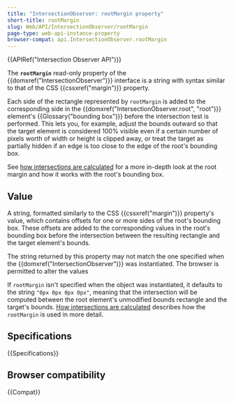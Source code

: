 ```yaml
---
title: "IntersectionObserver: rootMargin property"
short-title: rootMargin
slug: Web/API/IntersectionObserver/rootMargin
page-type: web-api-instance-property
browser-compat: api.IntersectionObserver.rootMargin
---
```


{{APIRef("Intersection Observer API")}}

The **`rootMargin`** read-only property of the {{domxref("IntersectionObserver")}} interface is a string with syntax similar to that of the CSS {{cssxref("margin")}} property.

Each side of the rectangle represented by `rootMargin` is added to the corresponding side in the {{domxref("IntersectionObserver.root", "root")}} element's {{Glossary("bounding box")}} before the intersection test is performed.
This lets you, for example, adjust the bounds outward so that the target element is considered 100% visible even if a certain number of pixels worth of width or height is clipped away, or treat the target as partially hidden if an edge is too close to the edge of the root's bounding box.

See [how intersections are calculated](/en-US/docs/Web/API/Intersection_Observer_API#how_intersection_is_calculated) for a more in-depth look at the root margin and how it works with the root's bounding box.

## Value

A string, formatted similarly to the CSS {{cssxref("margin")}} property's value, which contains offsets for one or more sides of the root's bounding box.
These offsets are added to the corresponding values in the root's bounding box before the intersection between the resulting rectangle and the target element's bounds.

The string returned by this property may not match the one specified when the {{domxref("IntersectionObserver")}} was instantiated.
The browser is permitted to alter the values

If `rootMargin` isn't specified when the object was instantiated, it defaults to the string `"0px 0px 0px 0px"`, meaning that the intersection will be computed between the root element's unmodified bounds rectangle and the target's bounds.
[How intersections are calculated](/en-US/docs/Web/API/Intersection_Observer_API#how_intersection_is_calculated) describes how the `rootMargin` is used in more detail.

## Specifications

{{Specifications}}

## Browser compatibility

{{Compat}}
